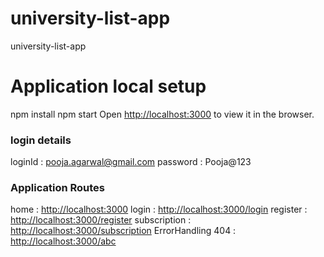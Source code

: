 # university-list-app

university-list-app

# Application local setup

npm install
npm start
Open [http://localhost:3000](http://localhost:3000) to view it in the browser.

### login details

loginId : pooja.agarwal@gmail.com
password : Pooja@123

### Application Routes

home : [http://localhost:3000](http://localhost:3000)
login : [http://localhost:3000/login](http://localhost:3000/login)
register : [http://localhost:3000/register](http://localhost:3000/register)
subscription : [http://localhost:3000/subscription](http://localhost:3000/subscription)
ErrorHandling 404 : [http://localhost:3000/abc](http://localhost:3000/abc)
